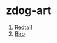 # zdog-art

1. [Redtail](https://saberpeep.github.io/zdog-art/redtail)
2. [Birb](https://saberpeep.github.io/zdog-art/birb)
